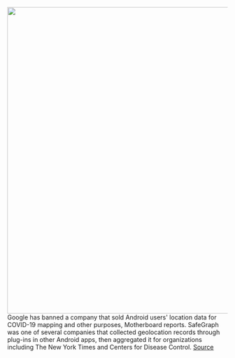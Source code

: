 <img src='https://cdn.vox-cdn.com/thumbor/_EVkfwuORC2ftv1u649DSbgWAgc=/0x0:2040x1360/1200x800/filters:focal(857x517:1183x843)/cdn.vox-cdn.com/uploads/chorus_image/image/69715843/acastro_180507_1777_android_privacy_0001.0.jpg' width='700px' /><br/>
Google has banned a company that sold Android users' location data for COVID-19 mapping and other purposes, Motherboard reports. SafeGraph was one of several companies that collected geolocation records through plug-ins in other Android apps, then aggregated it for organizations including The New York Times and Centers for Disease Control.
<a href='https://www.theverge.com/2021/8/12/22621685/google-ban-safegraph-android-user-data-location-tracking'> Source <a/>